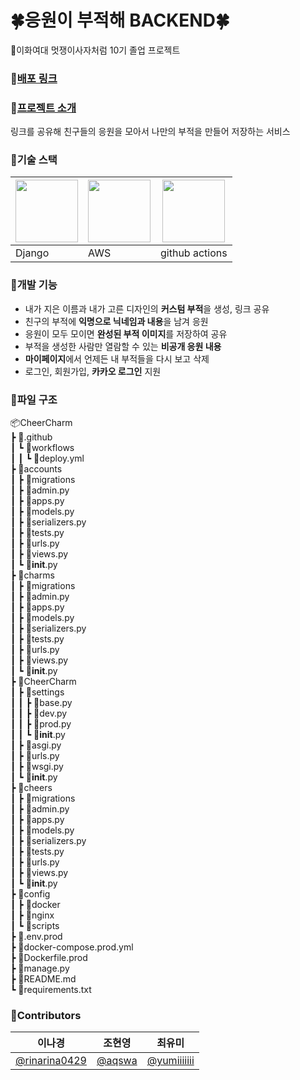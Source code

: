 # 🍀응원이 부적해 BACKEND🍀
🦁이화여대 멋쟁이사자처럼 10기 졸업 프로젝트 

### 💚[배포 링크](https://cheer-charm.swygbro.com/) 

### 💚[프로젝트 소개](https://www.swygbro.com/contents/9f8a0d54-f110-4eb0-b3fc-262a8c3da2ed)
링크를 공유해 친구들의 응원을 모아서 나만의 부적을 만들어 저장하는 서비스

### 💚기술 스택
| <image src="https://user-images.githubusercontent.com/69039161/215253421-51587157-d431-42b6-9727-549054c5dc80.png" width=100> | <image src="https://user-images.githubusercontent.com/69039161/215253483-61e98ba8-e8bf-48f9-9035-11cd2718ea5e.png" width=100> | <image src="https://user-images.githubusercontent.com/69039161/215253535-0c29e1d3-c407-4102-abba-5b2be2954248.png" width=100> |
| ---------- | ---------- | ---------- |
| Django | AWS | github actions |

### 💚개발 기능
- 내가 지은 이름과 내가 고른 디자인의 **커스텀 부적**을 생성, 링크 공유 
- 친구의 부적에 **익명으로 닉네임과 내용**을 남겨 응원    
- 응원이 모두 모이면 **완성된 부적 이미지**를 저장하여 공유    
- 부적을 생성한 사람만 열람할 수 있는 **비공개 응원 내용**    
- **마이페이지**에서 언제든 내 부적들을 다시 보고 삭제    
- 로그인, 회원가입, **카카오 로그인** 지원

### 💚파일 구조
📦CheerCharm  
 ┣ 📂.github  
 ┃ ┗ 📂workflows  
 ┃ ┃ ┗ 📜deploy.yml  
 ┣ 📂accounts  
 ┃ ┣ 📂migrations  
 ┃ ┣ 📜admin.py  
 ┃ ┣ 📜apps.py  
 ┃ ┣ 📜models.py  
 ┃ ┣ 📜serializers.py  
 ┃ ┣ 📜tests.py  
 ┃ ┣ 📜urls.py  
 ┃ ┣ 📜views.py  
 ┃ ┗ 📜**init**.py  
 ┣ 📂charms  
 ┃ ┣ 📂migrations  
 ┃ ┣ 📜admin.py  
 ┃ ┣ 📜apps.py  
 ┃ ┣ 📜models.py  
 ┃ ┣ 📜serializers.py  
 ┃ ┣ 📜tests.py  
 ┃ ┣ 📜urls.py  
 ┃ ┣ 📜views.py  
 ┃ ┗ 📜**init**.py  
 ┣ 📂CheerCharm  
 ┃ ┣ 📂settings  
 ┃ ┃ ┣ 📜base.py  
 ┃ ┃ ┣ 📜dev.py  
 ┃ ┃ ┣ 📜prod.py  
 ┃ ┃ ┗ 📜**init**.py  
 ┃ ┣ 📜asgi.py  
 ┃ ┣ 📜urls.py  
 ┃ ┣ 📜wsgi.py  
 ┃ ┗ 📜**init**.py  
 ┣ 📂cheers  
 ┃ ┣ 📂migrations  
 ┃ ┣ 📜admin.py  
 ┃ ┣ 📜apps.py  
 ┃ ┣ 📜models.py  
 ┃ ┣ 📜serializers.py  
 ┃ ┣ 📜tests.py  
 ┃ ┣ 📜urls.py  
 ┃ ┣ 📜views.py  
 ┃ ┗ 📜**init**.py  
 ┣ 📂config  
 ┃ ┣ 📂docker  
 ┃ ┣ 📂nginx  
 ┃ ┗ 📂scripts  
 ┣ 📜.env.prod  
 ┣ 📜docker-compose.prod.yml  
 ┣ 📜Dockerfile.prod  
 ┣ 📜manage.py  
 ┣ 📜README.md  
 ┗ 📜requirements.txt

### 💚Contributors
| 이나경 | 조현영 | 최유미 |
| ---------- | ---------- | ---------- |
| [@rinarina0429](https://github.com/rinarina0429) | [@aqswa](https://github.com/aqswa) | [@yumiiiiiii](https://github.com/yumiiiiiii) |
